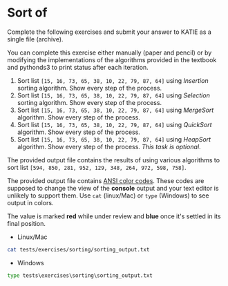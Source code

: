 # Sort of

Complete the following exercises and submit your answer to KATIE as a single file (archive).

You can complete this exercise either manually (paper and pencil) or by modifying the implementations of the algorithms provided in the textbook and pythonds3 to print status after each iteration.

1. Sort list `[15, 16, 73, 65, 38, 10, 22, 79, 87, 64]` using _Insertion_ sorting algorithm. Show every step of the process.
2. Sort list `[15, 16, 73, 65, 38, 10, 22, 79, 87, 64]` using _Selection_ sorting algorithm. Show every step of the process.
3. Sort list `[15, 16, 73, 65, 38, 10, 22, 79, 87, 64]` using _MergeSort_ algorithm. Show every step of the process.
4. Sort list `[15, 16, 73, 65, 38, 10, 22, 79, 87, 64]` using _QuickSort_ algorithm. Show every step of the process.
5. Sort list `[15, 16, 73, 65, 38, 10, 22, 79, 87, 64]` using _HeapSort_ algorithm. Show every step of the process. *This task is optional*.

The provided output file contains the results of using various algorithms to sort list `[594, 850, 281, 952, 129, 348, 264, 972, 598, 758]`.

The provided output file contains [ANSI color codes](https://misc.flogisoft.com/bash/tip_colors_and_formatting). These codes are supposed to change the view of the **console** output and your text editor is unlikely to support them. Use `cat` (linux/Mac) or `type` (Windows) to see output in colors.

The value is marked **red** while under review and **blue** once it's settled in its final position.

* Linux/Mac

```bash
cat tests/exercises/sorting/sorting_output.txt
```

* Windows

```bat
type tests\exercises\sorting\sorting_output.txt
```
